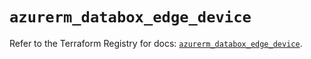 # `azurerm_databox_edge_device`

Refer to the Terraform Registry for docs: [`azurerm_databox_edge_device`](https://registry.terraform.io/providers/hashicorp/azurerm/4.21.0/docs/resources/databox_edge_device).
